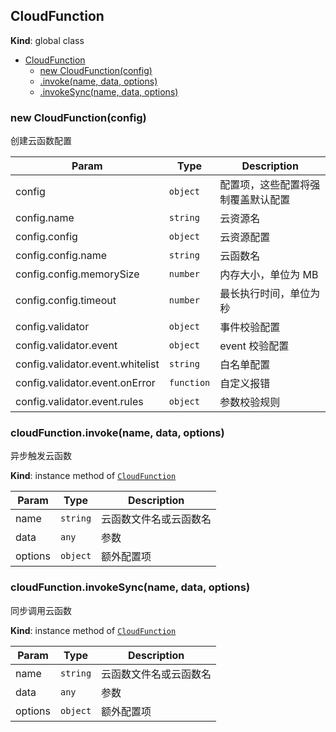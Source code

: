 <a name="CloudFunction"></a>

## CloudFunction
**Kind**: global class  

* [CloudFunction](#CloudFunction)
    * [new CloudFunction(config)](#new_CloudFunction_new)
    * [.invoke(name, data, options)](#CloudFunction+invoke)
    * [.invokeSync(name, data, options)](#CloudFunction+invokeSync)

<a name="new_CloudFunction_new"></a>

### new CloudFunction(config)
创建云函数配置


| Param | Type | Description |
| --- | --- | --- |
| config | <code>object</code> | 配置项，这些配置将强制覆盖默认配置 |
| config.name | <code>string</code> | 云资源名 |
| config.config | <code>object</code> | 云资源配置 |
| config.config.name | <code>string</code> | 云函数名 |
| config.config.memorySize | <code>number</code> | 内存大小，单位为 MB |
| config.config.timeout | <code>number</code> | 最长执行时间，单位为 秒 |
| config.validator | <code>object</code> | 事件校验配置 |
| config.validator.event | <code>object</code> | event 校验配置 |
| config.validator.event.whitelist | <code>string</code> | 白名单配置 |
| config.validator.event.onError | <code>function</code> | 自定义报错 |
| config.validator.event.rules | <code>object</code> | 参数校验规则 |

<a name="CloudFunction+invoke"></a>

### cloudFunction.invoke(name, data, options)
异步触发云函数

**Kind**: instance method of [<code>CloudFunction</code>](#CloudFunction)  

| Param | Type | Description |
| --- | --- | --- |
| name | <code>string</code> | 云函数文件名或云函数名 |
| data | <code>any</code> | 参数 |
| options | <code>object</code> | 额外配置项 |

<a name="CloudFunction+invokeSync"></a>

### cloudFunction.invokeSync(name, data, options)
同步调用云函数

**Kind**: instance method of [<code>CloudFunction</code>](#CloudFunction)  

| Param | Type | Description |
| --- | --- | --- |
| name | <code>string</code> | 云函数文件名或云函数名 |
| data | <code>any</code> | 参数 |
| options | <code>object</code> | 额外配置项 |

